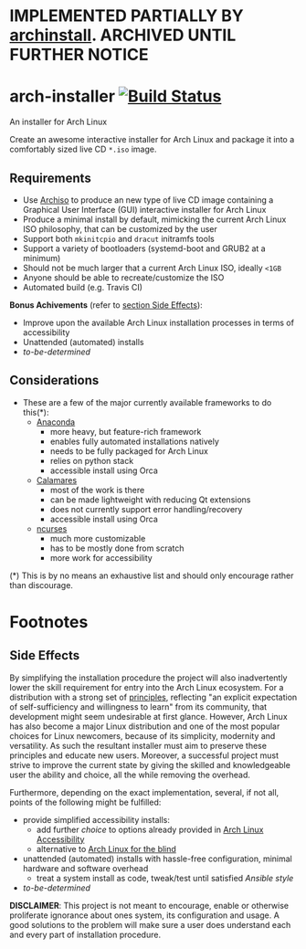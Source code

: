 # IMPLEMENTED PARTIALLY BY [archinstall](https://github.com/archlinux/archinstall). ARCHIVED UNTIL FURTHER NOTICE

# arch-installer [![Build Status](https://travis-ci.com/kgizdov/arch-installer.svg?branch=master)](https://travis-ci.com/kgizdov/arch-installer)
An installer for Arch Linux

Create an awesome interactive installer for Arch Linux and package it into a comfortably sized live CD `*.iso` image.

## Requirements

 * Use [Archiso](https://wiki.archlinux.org/index.php/Archiso) to produce an new type of live CD image containing a Graphical User Interface (GUI) interactive installer for Arch Linux
 * Produce a minimal install by default, mimicking the current Arch Linux ISO philosophy, that can be customized by the user
 * Support both `mkinitcpio` and `dracut` initramfs tools
 * Support a variety of bootloaders (systemd-boot and GRUB2 at a minimum)
 * Should not be much larger that a current Arch Linux ISO, ideally `<1GB`
 * Anyone should be able to recreate/customize the ISO
 * Automated build (e.g. Travis CI)

**Bonus Achivements** (refer to [section Side Effects](#side-effects)):
 * Improve upon the available Arch Linux installation processes in terms of accessibility
 * Unattended (automated) installs
 * *to-be-determined*

## Considerations
  * These are a few of the major currently available frameworks to do this(&ast;):
    - [Anaconda](https://fedoraproject.org/wiki/Anaconda)
      - more heavy, but feature-rich framework
      - enables fully automated installations natively
      - needs to be fully packaged for Arch Linux
      - relies on python stack
      - accessible install using Orca
    - [Calamares](https://calamares.io/)
      - most of the work is there
      - can be made lightweight with reducing Qt extensions
      - does not currently support error handling/recovery
      - accessible install using Orca
    - [ncurses](https://www.gnu.org/software/ncurses/)
      - much more customizable
      - has to be mostly done from scratch
      - more work for accessibility

(&ast;) This is by no means an exhaustive list and should only encourage rather than discourage.

# Footnotes

## Side Effects
By simplifying the installation procedure the project will also inadvertently
lower the skill requirement for entry into the Arch Linux ecosystem.
For a distribution with a strong set of [principles](https://wiki.archlinux.org/index.php/Arch_Linux#Principles),
reflecting "an explicit expectation of self-sufficiency and willingness to learn"
from its community, that development might seem undesirable at first glance.
However, Arch Linux has also become a major Linux distribution and
one of the most popular choices for Linux newcomers, because of its
simplicity, modernity and versatility.
As such the resultant installer must aim to preserve these principles and
educate new users. Moreover, a successful project must strive to improve
the current state by giving the skilled and knowledgeable user
the ability and choice, all the while removing the overhead.

Furthermore, depending on the exact implementation, several, if not all, points of the following might be fulfilled:
 * provide simplified accessibility installs:
   - add further *choice* to options already provided in [Arch Linux Accessibility](https://wiki.archlinux.org/index.php/Accessibility)
   - alternative to [Arch Linux for the blind](https://wiki.archlinux.org/index.php/TalkingArch)
 * unattended (automated) installs with hassle-free configuration, minimal hardware and software overhead
   - treat a system install as code, tweak/test until satisfied *Ansible style*
 * *to-be-determined*

**DISCLAIMER**: This project is not meant to encourage, enable or otherwise proliferate
ignorance about ones system, its configuration and usage. A good solutions to the problem
will make sure a user does understand each and every part of installation procedure.
